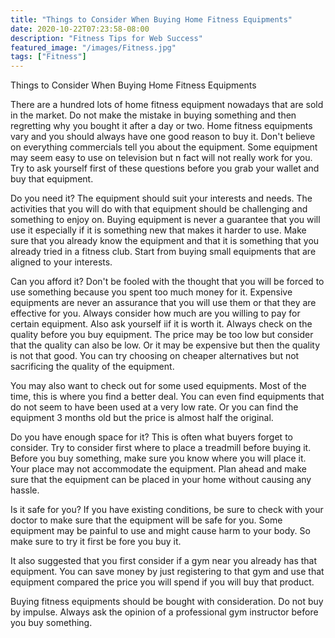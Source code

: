 ```yaml
---
title: "Things to Consider When Buying Home Fitness Equipments"
date: 2020-10-22T07:23:58-08:00
description: "Fitness Tips for Web Success"
featured_image: "/images/Fitness.jpg"
tags: ["Fitness"]
---
```


Things to Consider When Buying Home Fitness Equipments

There are a hundred lots of home fitness equipment nowadays that are sold in the market. Do not make the mistake in buying something and then regretting why you bought it after a day or two. Home fitness equipments vary and you should always have one good reason to buy it. Don't believe on everything commercials tell you about the equipment. Some equipment may seem easy to use on television but n fact will not really work for you. Try to ask yourself first of these questions before you grab your wallet and buy that equipment.

Do you need it? The equipment should suit your interests and needs. The activities that you will do with that equipment should be challenging and something to enjoy on. Buying equipment is never a guarantee that you will use it especially if it is something new that makes it harder to use. Make sure that you already know the equipment and that it is something that you already tried in a fitness club. Start from buying small equipments that are aligned to your interests.

Can you afford it? Don't be fooled with the thought that you will be forced to use something because you spent too much money for it. Expensive equipments are never an assurance that you will use them or that they are effective for you.  Always consider how much are you willing to pay for certain equipment. Also ask yourself iif it is worth it. Always check on the quality before you buy equipment. The price may be too low but consider that the quality can also be low. Or it may be expensive but then the quality is not that good. You can try choosing on cheaper alternatives but not sacrificing the quality of the equipment.

You may also want to check out for some used equipments. Most of the time, this is where you find a better deal. You can even find equipments that do not seem to have been used at a very low rate. Or you can find the equipment 3 months old but the price is almost half the original.

Do you have enough space for it? This is often what buyers forget to consider. Try to consider first where to place a treadmill before buying it. Before you buy something, make sure you know where you will place it. Your place may not accommodate the equipment. Plan ahead and make sure that the equipment can be placed in your home without causing any hassle.

Is it safe for you? If you have existing conditions, be sure to check with your doctor to make sure that the equipment will be safe for you. Some equipment may be painful to use and might cause harm to your body. So make sure to try it first be fore you buy it.

It also suggested that you first consider if a gym near you already has that equipment.  You can save money by just registering to that gym and use that equipment compared the price you will spend if you will buy that product.

Buying fitness equipments should be bought with consideration. Do not buy by impulse. Always ask the opinion of a professional gym instructor before you buy something. 


